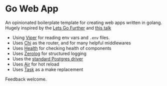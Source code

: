 # Go Web App
An opinionated boilerplate template for creating web apps written in golang.
Hugely inspired by the [Lets Go Further](https://lets-go-further.alexedwards.net/) and [this talk](https://www.youtube.com/watch?v=rWBSMsLG8po&pp=ygUaZ29sYW5nIHdlYiBzZXJ2aWNlIDcgeWVhcnM%3D)
- Using [Viper](github.com/spf13/viper) for reading env vars and `.env` files.
- Uses [Chi](github.com/go-chi/chi) as the router, and for many helpful middlewares
- Uses [Health](https://github.com/alexliesenfeld/health) for checking health of components
- Uses [Zerolog](https://github.com/rs/zerolog) for structured logging
- Uses the [standard Postgres driver](github.com/lib/pq)
- Uses [Air](https://github.com/cosmtrek/air) for hot reload
- Uses [Task](https://github.com/go-task/task) as a make replacement

Feedback welcome.
